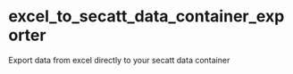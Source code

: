 # excel_to_secatt_data_container_exporter
Export data from excel directly to your secatt data container
